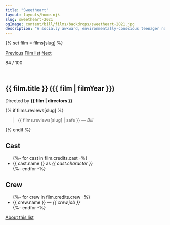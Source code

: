 ```yaml
---
title: "Sweetheart"
layout: layouts/home.njk
slug: sweetheart-2021
ogImage: content/bill/films/backdrops/sweetheart-2021.jpg
description: "A socially awkward, environmentally-conscious teenager named AJ is dragged to a coastal holiday park by her painfully 'normal' family, where she becomes unexpectedly captivated by a chlorine smelling, sun-loving lifeguard named Isla."
---
```


{% set film = films[slug] %}

<nav class="films">
  <a class="prev" href="../dune-2021">Previous</a>
  <a href="../">Film list</a>
  <a class="next" href="../the-french-dispatch-2021">Next</a>
</nav>

<p>84 / 100</p>

<article class="film slug-sweetheart-2021">
  <div class="backdrop-and-poster">
    <img class="poster" src="../films/posters/{{ slug }}.jpg" alt="">
    <img class="backdrop" src="../films/backdrops/{{ slug }}.jpg" alt="">
  </div>

  <h1>{{ film.title }} ({{ film | filmYear }})</h1>

  

  <p class="director">
    Directed by <strong>{{ film | directors }}</strong>
  </p>

  {% if films.reviews[slug] %}
    <blockquote> 
      {{ films.reviews[slug] | safe }} <em>— Bill</em>
    </blockquote> 
  {% endif %}

  <h2>
    Cast
  </h2>
  <ul>
    {%- for cast in film.credits.cast -%}
      <li>
        {{ cast.name }} as <em>{{ cast.character }}</em>
      </li>
    {%- endfor -%}
  </ul>

  <h2>
    Crew
  </h2>
  <ul>
    {%- for crew in film.credits.crew -%}
      <li>
        {{ crew.name }} &mdash; <em>{{ crew.job }}</em>
      </li>
    {%- endfor -%}
  </ul>
</article>
<footer>
  <a href="../about">About this list</a>
</footer>
